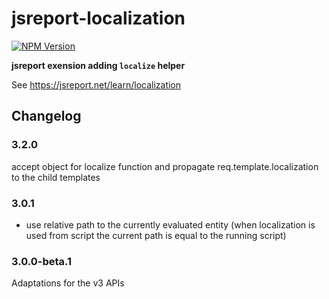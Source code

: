# jsreport-localization
[![NPM Version](http://img.shields.io/npm/v/@jsreport/jsreport-localization.svg?style=flat-square)](https://npmjs.com/package/@jsreport/jsreport-localization)

**jsreport exension adding `localize` helper**

See https://jsreport.net/learn/localization

## Changelog

### 3.2.0

accept object for localize function and propagate req.template.localization to the child templates

### 3.0.1

- use relative path to the currently evaluated entity (when localization is used from script the current path is equal to the running script)

### 3.0.0-beta.1

Adaptations for the v3 APIs

